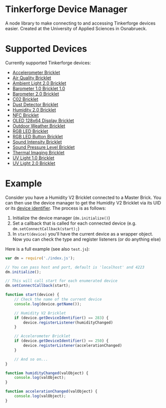 # Tinkerforge Device Manager
A node library to make connecting to and accessing Tinkerforge devices easier. Created at the University of Applied Sciences in Osnabrueck.

# Supported Devices
Currently supported Tinkerforge devices:

- [Accelerometer Bricklet](https://www.tinkerforge.com/de/doc/Hardware/Bricklets/Accelerometer.html)
- [Air Quality Bricklet](https://www.tinkerforge.com/de/doc/Hardware/Bricklets/Air_Quality.html)
- [Ambient Light 2.0 Bricklet](https://www.tinkerforge.com/de/doc/Hardware/Bricklets/Ambient_Light_V2.html)
- [Barometer 1.0 Bricklet 1.0](https://www.tinkerforge.com/de/doc/Hardware/Bricklets/Barometer.html#barometer-bricklet)
- [Barometer 2.0 Bricklet](https://www.tinkerforge.com/de/doc/Hardware/Bricklets/Barometer_V2.html)
- [C02 Bricklet](https://www.tinkerforge.com/de/doc/Hardware/Bricklets/CO2.html)
- [Dust Detector Bricklet](https://www.tinkerforge.com/de/doc/Hardware/Bricklets/Dust_Detector.html)
- [Humidity 2.0 Bricklet](https://www.tinkerforge.com/de/doc/Hardware/Bricklets/Humidity_V2.html)
- [NFC Bricklet](https://www.tinkerforge.com/de/doc/Hardware/Bricklets/NFC.html)
- [OLED 128x64 Display Bricklet](https://www.tinkerforge.com/de/doc/Hardware/Bricklets/OLED_128x64.html)
- [Outdoor Weather Bricklet](https://www.tinkerforge.com/de/doc/Hardware/Bricklets/Outdoor_Weather.html)
- [RGB LED Bricklet](https://www.tinkerforge.com/de/doc/Hardware/Bricklets/RGB_LED.html)
- [RGB LED Button Bricklet](https://www.tinkerforge.com/de/doc/Hardware/Bricklets/RGB_LED_Button.html)
- [Sound Intensity Bricklet](https://www.tinkerforge.com/de/doc/Hardware/Bricklets/Sound_Intensity.html)
- [Sound Pressure Level Bricklet](https://www.tinkerforge.com/de/doc/Hardware/Bricklets/Sound_Pressure_Level.html)
- [Thermal Imaging Bricklet](https://www.tinkerforge.com/de/doc/Hardware/Bricklets/Thermal_Imaging.html)
- [UV Light 1.0 Bricklet](https://www.tinkerforge.com/de/doc/Hardware/Bricklets/UV_Light.html)
- [UV Light 2.0 Bricklet](https://www.tinkerforge.com/de/doc/Hardware/Bricklets/UV_Light_V2.html)

# Example
Consider you have a Humidity V2 Bricklet connected to a Master Brick. You can then use the device manager to get the Humidity V2 Bricklet via its UID or its [device identifier](https://www.tinkerforge.com/de/doc/Software/Device_Identifier.html). The process is as follows:

1. Initialize the device manager (`dm.initialize()`)
2. Set a callback that is called for each connected device (e.g. `dm.setConnectCallback(start);`)
3. In `start(device)` you'll have the current device as a wrapper object. Now you can check the type and register listeners (or do anything else)

Here is a full example (see also `test.js`):

```js
var dm = require('./index.js');

// You can pass host and port, default is 'localhost' and 4223
dm.initialize();

// This will call start for each enumerated device
dm.setConnectCallback(start);

function start(device) {
    // Check the name of the current device
    console.log(device.getName());

    // Humidity V2 Bricklet
    if (device.getDeviceIdentifier() == 283) {
        device.registerListener(humidityChanged)
    }

    // Accelerometer Bricklet
    if (device.getDeviceIdentifier() == 250) {
        device.registerListener(accelerationChanged)
    }

    // And so on...
}

function humidityChanged(valObject) {
    console.log(valObject);
}

function accelerationChanged(valObject) {
    console.log(valObject);
}
```